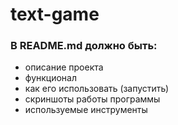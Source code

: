 # text-game

### В README.md должно быть:
- описание проекта 
- функционал
- как его использовать (запустить)
- скриншоты работы программы
- используемые инструменты
